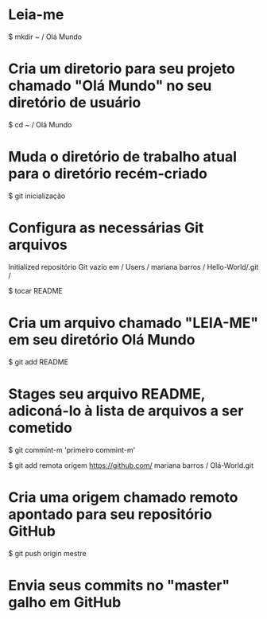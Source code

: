 Leia-me
=======
$ mkdir ~ / Olá Mundo 
# Cria um diretorio para seu projeto chamado "Olá Mundo" no seu diretório de usuário

$ cd ~ / Olá Mundo 
# Muda o diretório de trabalho atual para o diretório recém-criado 

$ git inicialização 
# Configura as necessárias Git arquivos 
  Initialized repositório Git vazio em / Users / mariana barros / Hello-World/.git /

$ tocar README 
# Cria um arquivo chamado "LEIA-ME" em seu diretório Olá Mundo

$ git add README 
# Stages seu arquivo README, adiconá-lo à lista de arquivos a ser cometido

$ git commint-m 'primeiro commint-m'

$ git add remota origem https://github.com/ mariana barros / Olá-World.git 
# Cria uma origem chamado remoto apontado para seu repositório GitHub

$ git push origin mestre
# Envia seus commits no "master" galho em GitHub
